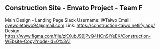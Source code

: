 ## Construction Site - Envato Project - Team F

Main Design - Landing Page
Slack Username: @Taiwo
Email: oyewoletaiwo94@gmail.com
Link: https://construction-taiwo.netlify.app/
Design: https://www.figma.com/file/zKXubJ99jPyQ4HCnSlYeEK/Construction-WEbsite-Copy?node-id=0%3A1
